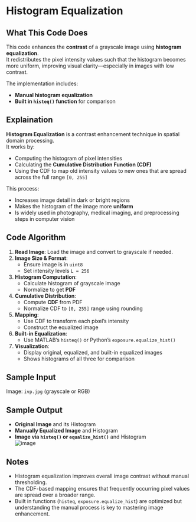 # Histogram Equalization

## What This Code Does

This code enhances the **contrast** of a grayscale image using **histogram equalization**.  
It redistributes the pixel intensity values such that the histogram becomes more uniform, improving visual clarity—especially in images with low contrast.

The implementation includes:
- **Manual histogram equalization**
- **Built in `histeq()` function** for comparison 

## Explaination

**Histogram Equalization** is a contrast enhancement technique in spatial domain processing.  
It works by:
- Computing the histogram of pixel intensities
- Calculating the **Cumulative Distribution Function (CDF)**
- Using the CDF to map old intensity values to new ones that are spread across the full range `[0, 255]`

This process:
- Increases image detail in dark or bright regions
- Makes the histogram of the image more **uniform**
- Is widely used in photography, medical imaging, and preprocessing steps in computer vision

## Code Algorithm

1. **Read Image**: Load the image and convert to grayscale if needed.
2. **Image Size & Format**:
   - Ensure image is in `uint8`
   - Set intensity levels `L = 256`
3. **Histogram Computation**:
   - Calculate histogram of grayscale image
   - Normalize to get **PDF**
4. **Cumulative Distribution**:
   - Compute **CDF** from PDF
   - Normalize CDF to `[0, 255]` range using rounding
5. **Mapping**:
   - Use CDF to transform each pixel’s intensity
   - Construct the equalized image
6. **Built-in Equalization**:
   - Use MATLAB’s `histeq()` or Python’s `exposure.equalize_hist()`
7. **Visualization**:
   - Display original, equalized, and built-in equalized images
   - Shows histograms of all three for comparison

## Sample Input

Image: `ivp.jpg` (grayscale or RGB)

## Sample Output

- **Original Image** and its Histogram  
- **Manually Equalized Image** and Histogram  
- **Image via `histeq()` or `equalize_hist()`** and Histogram  
![image](https://github.com/user-attachments/assets/f5ef45ff-b6f9-4a91-b860-38519cf7c640)

## Notes

- Histogram equalization improves overall image contrast without manual thresholding.
- The CDF-based mapping ensures that frequently occurring pixel values are spread over a broader range.
- Built in functions (`histeq`, `exposure.equalize_hist`) are optimized but understanding the manual process is key to mastering image enhancement.
